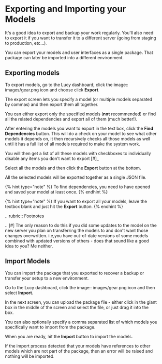 


<a name='importexport'></a>

# Exporting and Importing your Models
It's a good idea to export and backup your work regularly.
You'll also need to export it if you want to transfer it to a different server (going from staging to production, etc...).

You can export your models and user interfaces as a single package.
That package can later be imported into a different environment.

## Exporting models
To export models, go to the Lucy dashboard, click the image:: images/gear.png icon and choose click **Export**.

The export screen lets you specify a model (or multiple models separated by commas) and then export them all together.

You can either export only the specified models (**not** recommended) or find all the related dependencies and export all of them (much better!).


After entering the models you want to export in the text box, click the **Find Dependencies** button. This will do a check on your model to see what other models it depends on, it then recursively checks all those models as well until it has a full list of all models required to make the system work.

You will then get a list of all these models with checkboxes to individually disable any items you don't want to export [#]_

Select all the models and then click the **Export** button at the bottom.

All the selected models will be exported together as a single JSON file.

{% hint type="note" %}
    To find dependencies, you need to have opened and saved your model at least once. {% endhint %}

{% hint type="note" %}
    If you want to export all your models, leave the textbox blank and just hit the **Export** button. {% endhint %}

.. rubric:: Footnotes

.. [#] The only reason to do this if you did some updates to the model on the new server you plan on transferring the models to and don't want those changes overwritten. i.e,you have out-of-date versions of some models combined with updated versions of others - does that sound like a good idea to you? Me neither.

## Import Models
You can import the package that you exported to recover a backup or transfer your setup to a new environment.

Go to the Lucy dashboard, click the image:: images/gear.png icon and then select **Import**.

In the next screen, you can upload the package file - either click in the giant box in the middle of the screen and select the file, or just drag it into the box.

You can also optionally specify a comma separated list of which models you specifically want to import from the package.

When you are ready, hit the **Import** button to import the models.

If the import process detected that your models have references to other models which are not part of the package, then an error will be raised and nothing will be imported.